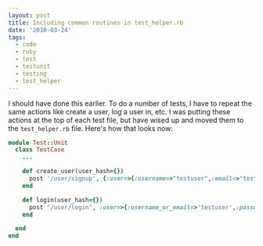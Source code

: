 ```yaml
---
layout: post
title: Including common routines in test_helper.rb
date: '2010-03-24'
tags:
  - code
  - ruby
  - test
  - testunit
  - testing
  - test_helper
---
```


I should have done this earlier. To do a number of tests, I have to repeat the same actions like create a user, log a user in, etc. I was putting these actions at the top of each test file, but have wised up and moved them to the <code>test_helper.rb</code> file. Here's how that looks now:

```ruby
module Test::Unit
  class TestCase
    ...

    def create_user(user_hash={})
      post '/user/signup', {:user=>{:username=>"testuser",:email=>"test@test.com",:password=>"pass1",:password_confirmation=>"pass1"}.merge(user_hash)}
    end

    def login(user_hash={})
      post "/user/login", :user=>{:username_or_email=>'testuser',:password=>'pass1'}.merge(user_hash)
    end

  end
end
```
